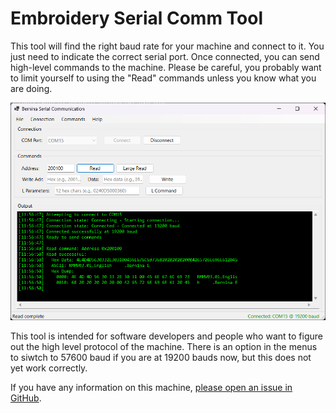 # Embroidery Serial Comm Tool

This tool will find the right baud rate for your machine and connect to it. You just need to indicate the correct serial port. Once connected, you can send high-level commands to the machine. Please be careful, you probably want to limit yourself to using the "Read" commands unless you know what you are doing.

![image](https://github.com/Ylianst/EMB-Serial/blob/main/docs/images/SerialComm01.png)

This tool is intended for software developers and people who want to figure out the high level protocol of the machine. There is an option in the menus to siwtch to 57600 baud if you are at 19200 bauds now, but this does not yet work correctly.

If you have any information on this machine, [please open an issue in GitHub](https://github.com/Ylianst/EMB-Serial/issues).
